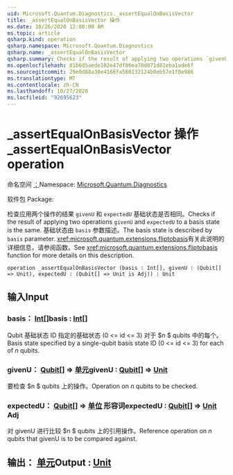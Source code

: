 ```yaml
---
uid: Microsoft.Quantum.Diagnostics._assertEqualOnBasisVector
title: _assertEqualOnBasisVector 操作
ms.date: 10/26/2020 12:00:00 AM
ms.topic: article
qsharp.kind: operation
qsharp.namespace: Microsoft.Quantum.Diagnostics
qsharp.name: _assertEqualOnBasisVector
qsharp.summary: Checks if the result of applying two operations `givenU` and `expectedU` to a basis state is the same. The basis state is described by `basis` parameter. See <xref:microsoft.quantum.extensions.fliptobasis> function for more details on this description.
ms.openlocfilehash: 01b6d5aede102e47df86ea70d071d81eba1ade6f
ms.sourcegitcommit: 29e0d88a30e4166fa580132124b0eb57e1f0e986
ms.translationtype: MT
ms.contentlocale: zh-CN
ms.lasthandoff: 10/27/2020
ms.locfileid: "92695623"
---
```

# <a name="_assertequalonbasisvector-operation"></a><span data-ttu-id="4052b-102">_assertEqualOnBasisVector 操作</span><span class="sxs-lookup"><span data-stu-id="4052b-102">_assertEqualOnBasisVector operation</span></span>

<span data-ttu-id="4052b-103">命名空间 [：](xref:Microsoft.Quantum.Diagnostics)</span><span class="sxs-lookup"><span data-stu-id="4052b-103">Namespace: [Microsoft.Quantum.Diagnostics](xref:Microsoft.Quantum.Diagnostics)</span></span>

<span data-ttu-id="4052b-104">软件包 [](https://nuget.org/packages/)</span><span class="sxs-lookup"><span data-stu-id="4052b-104">Package: [](https://nuget.org/packages/)</span></span>


<span data-ttu-id="4052b-105">检查应用两个操作的结果 `givenU` 和 `expectedU` 基础状态是否相同。</span><span class="sxs-lookup"><span data-stu-id="4052b-105">Checks if the result of applying two operations `givenU` and `expectedU` to a basis state is the same.</span></span> <span data-ttu-id="4052b-106">基础状态由 `basis` 参数描述。</span><span class="sxs-lookup"><span data-stu-id="4052b-106">The basis state is described by `basis` parameter.</span></span>
<span data-ttu-id="4052b-107"><xref:microsoft.quantum.extensions.fliptobasis>有关此说明的详细信息，请参阅函数。</span><span class="sxs-lookup"><span data-stu-id="4052b-107">See <xref:microsoft.quantum.extensions.fliptobasis> function for more details on this description.</span></span>

```qsharp
operation _assertEqualOnBasisVector (basis : Int[], givenU : (Qubit[] => Unit), expectedU : (Qubit[] => Unit is Adj)) : Unit
```


## <a name="input"></a><span data-ttu-id="4052b-108">输入</span><span class="sxs-lookup"><span data-stu-id="4052b-108">Input</span></span>

### <a name="basis--int"></a><span data-ttu-id="4052b-109">basis： [Int](xref:microsoft.quantum.lang-ref.int)[]</span><span class="sxs-lookup"><span data-stu-id="4052b-109">basis : [Int](xref:microsoft.quantum.lang-ref.int)[]</span></span>

<span data-ttu-id="4052b-110">Qubit 基础状态 ID 指定的基础状态 (0 <= id <= 3) 对于 $n $ qubits 中的每个。</span><span class="sxs-lookup"><span data-stu-id="4052b-110">Basis state specified by a single-qubit basis state ID (0 <= id <= 3) for each of $n$ qubits.</span></span>


### <a name="givenu--qubit--unit"></a><span data-ttu-id="4052b-111">givenU： [Qubit](xref:microsoft.quantum.lang-ref.qubit)[] => [单元](xref:microsoft.quantum.lang-ref.unit)</span><span class="sxs-lookup"><span data-stu-id="4052b-111">givenU : [Qubit](xref:microsoft.quantum.lang-ref.qubit)[] => [Unit](xref:microsoft.quantum.lang-ref.unit)</span></span> 

<span data-ttu-id="4052b-112">要检查 $n $ qubits 上的操作。</span><span class="sxs-lookup"><span data-stu-id="4052b-112">Operation on $n$ qubits to be checked.</span></span>


### <a name="expectedu--qubit--unit-adj"></a><span data-ttu-id="4052b-113">expectedU： [Qubit](xref:microsoft.quantum.lang-ref.qubit)[] => [单位](xref:microsoft.quantum.lang-ref.unit) 形容词</span><span class="sxs-lookup"><span data-stu-id="4052b-113">expectedU : [Qubit](xref:microsoft.quantum.lang-ref.qubit)[] => [Unit](xref:microsoft.quantum.lang-ref.unit) Adj</span></span>

<span data-ttu-id="4052b-114">对 givenU 进行比较 $n $ qubits 上的引用操作。</span><span class="sxs-lookup"><span data-stu-id="4052b-114">Reference operation on $n$ qubits that givenU is to be compared against.</span></span>



## <a name="output--unit"></a><span data-ttu-id="4052b-115">输出： [单元](xref:microsoft.quantum.lang-ref.unit)</span><span class="sxs-lookup"><span data-stu-id="4052b-115">Output : [Unit](xref:microsoft.quantum.lang-ref.unit)</span></span>

